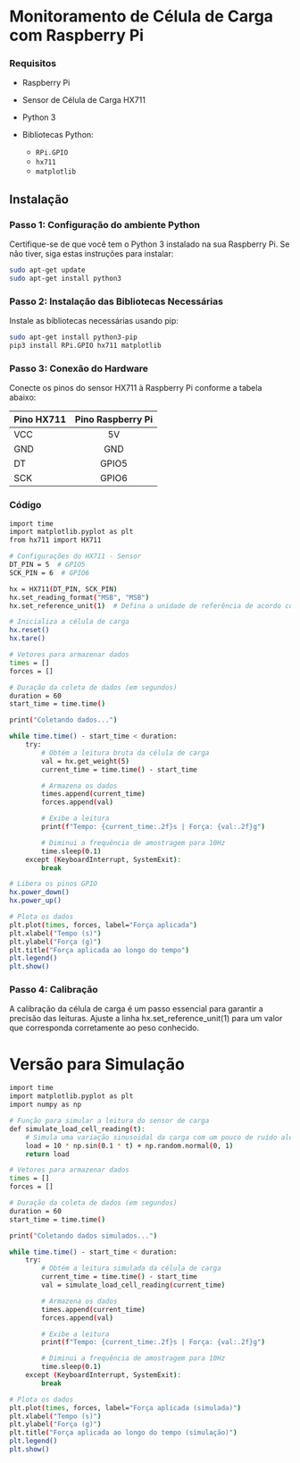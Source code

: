 # Monitoramento de Célula de Carga com Raspberry Pi

### Requisitos

- Raspberry Pi
- Sensor de Célula de Carga HX711
- Python 3
- Bibliotecas Python:
  
  - `RPi.GPIO`
  - `hx711`
  - `matplotlib`

## Instalação

### Passo 1: Configuração do ambiente Python

Certifique-se de que você tem o Python 3 instalado na sua Raspberry Pi. Se não tiver, siga estas instruções para instalar:

```bash
sudo apt-get update
sudo apt-get install python3
```
### Passo 2: Instalação das Bibliotecas Necessárias
Instale as bibliotecas necessárias usando pip:

```bash
sudo apt-get install python3-pip
pip3 install RPi.GPIO hx711 matplotlib
```

### Passo 3: Conexão do Hardware
Conecte os pinos do sensor HX711 à Raspberry Pi conforme a tabela abaixo:


| Pino HX711    | Pino Raspberry Pi |
| ------------- |:-------------:|
| VCC           | 5V |
| GND           | GND      |
| DT            | GPIO5      |
| SCK           | GPIO6      |

### Código

```bash
import time
import matplotlib.pyplot as plt
from hx711 import HX711

# Configurações do HX711 - Sensor
DT_PIN = 5  # GPIO5
SCK_PIN = 6  # GPIO6

hx = HX711(DT_PIN, SCK_PIN)
hx.set_reading_format("MSB", "MSB")
hx.set_reference_unit(1)  # Defina a unidade de referência de acordo com a calibração

# Inicializa a célula de carga
hx.reset()
hx.tare()

# Vetores para armazenar dados
times = []
forces = []

# Duração da coleta de dados (em segundos)
duration = 60
start_time = time.time()

print("Coletando dados...")

while time.time() - start_time < duration:
    try:
        # Obtém a leitura bruta da célula de carga
        val = hx.get_weight(5)
        current_time = time.time() - start_time

        # Armazena os dados
        times.append(current_time)
        forces.append(val)

        # Exibe a leitura
        print(f"Tempo: {current_time:.2f}s | Força: {val:.2f}g")

        # Diminui a frequência de amostragem para 10Hz
        time.sleep(0.1)
    except (KeyboardInterrupt, SystemExit):
        break

# Libera os pinos GPIO
hx.power_down()
hx.power_up()

# Plota os dados
plt.plot(times, forces, label="Força aplicada")
plt.xlabel("Tempo (s)")
plt.ylabel("Força (g)")
plt.title("Força aplicada ao longo do tempo")
plt.legend()
plt.show()
```

### Passo 4: Calibração
A calibração da célula de carga é um passo essencial para garantir a precisão das leituras. Ajuste a linha hx.set_reference_unit(1) para um valor que corresponda corretamente ao peso conhecido.

# Versão para Simulação

```bash
import time
import matplotlib.pyplot as plt
import numpy as np

# Função para simular a leitura do sensor de carga
def simulate_load_cell_reading(t):
    # Simula uma variação sinusoidal da carga com um pouco de ruído aleatório
    load = 10 * np.sin(0.1 * t) + np.random.normal(0, 1)
    return load

# Vetores para armazenar dados
times = []
forces = []

# Duração da coleta de dados (em segundos)
duration = 60
start_time = time.time()

print("Coletando dados simulados...")

while time.time() - start_time < duration:
    try:
        # Obtém a leitura simulada da célula de carga
        current_time = time.time() - start_time
        val = simulate_load_cell_reading(current_time)

        # Armazena os dados
        times.append(current_time)
        forces.append(val)

        # Exibe a leitura
        print(f"Tempo: {current_time:.2f}s | Força: {val:.2f}g")

        # Diminui a frequência de amostragem para 10Hz
        time.sleep(0.1)
    except (KeyboardInterrupt, SystemExit):
        break

# Plota os dados
plt.plot(times, forces, label="Força aplicada (simulada)")
plt.xlabel("Tempo (s)")
plt.ylabel("Força (g)")
plt.title("Força aplicada ao longo do tempo (simulação)")
plt.legend()
plt.show()
```
